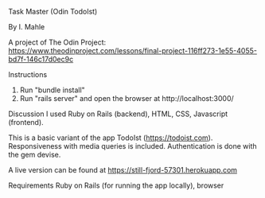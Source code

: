 Task Master (Odin TodoIst)

By I. Mahle

A project of The Odin Project: https://www.theodinproject.com/lessons/final-project-116ff273-1e55-4055-bd7f-146c17d0ec9c

Instructions

1. Run "bundle install"
2. Run "rails server" and open the browser at http://localhost:3000/

Discussion
I used Ruby on Rails (backend), HTML, CSS, Javascript (frontend).

This is a basic variant of the app TodoIst (https://todoist.com). Responsiveness with media queries is included. Authentication is done with the gem devise.

A live version can be found at https://still-fjord-57301.herokuapp.com

Requirements
Ruby on Rails (for running the app locally), browser
